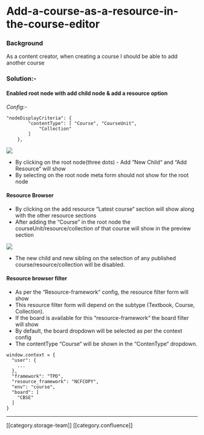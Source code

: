 # Add-a-course-as-a-resource-in-the-course-editor

### Background

As a content creator, when creating a course I should be able to add another course

### Solution:-

#### Enabled root node with add child node & add a resource option

_Config:-_

```
"nodeDisplayCriteria": {
		"contentType": [ "Course", "CourseUnit",
			"Collection"
		]
	}, 
```

![](<../../../../Design/FullExport/images/storage/Screenshot\_from\_2020\_05\_23\_13\_36\_34 (1).png>)

* By clicking on the root node(three dots) - Add “New Child“ and “Add Resource“ will show
* By selecting on the root node meta form should not show for the root node

#### Resource Browser

* By clicking on the add resource “Latest course“ section will show along with the other resource sections
* After adding the “Course” in the root node the courseUnit/resource/collection of that course will show in the preview section

![](../../../../Design/FullExport/images/storage/Screenshot\_from\_2020\_05\_23\_14\_06\_16.png)

* The new child and new sibling on the selection of any published course/resource/collection will be disabled.

#### Resource browser filter

* As per the “Resource-framework“ config, the resource filter form will show
* This resource filter form will depend on the subtype (Textbook, Course, Collection).
* If the board is available for this “resource-framework“ the board filter will show
* By default, the board dropdown will be selected as per the context config
* The contentType “Course“ will be shown in the “ContenType“ dropdown.

```
window.context = {
  "user": {
    ...
  },
  "framework": "TPD",
  "resource_framework": "NCFCOPY",
  "env": "course",
  "board": [
    "CBSE"
  ]
}
```

***

\[\[category.storage-team]] \[\[category.confluence]]
